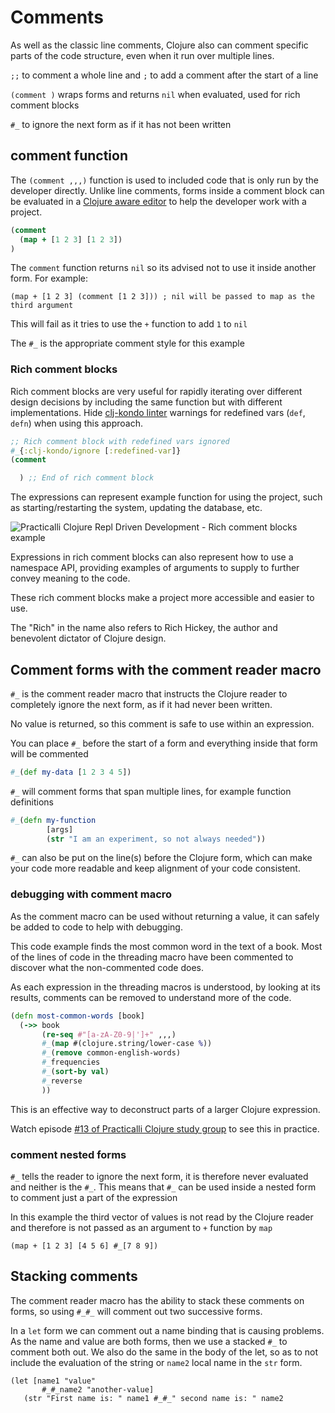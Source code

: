 # Comments
As well as the classic line comments, Clojure also can comment specific parts of the code structure, even when it run over multiple lines.

`;;` to comment a whole line and `;` to add a comment after the start of a line

`(comment )` wraps forms and returns `nil` when evaluated, used for rich comment blocks

`#_` to ignore the next form as if it has not been written


## comment function
The `(comment ,,,)` function is used to included code that is only run by the developer directly. Unlike line comments, forms inside a comment block can be evaluated in a [Clojure aware editor](/clojure-editors/) to help the developer work with a project.

```clojure
(comment
  (map + [1 2 3] [1 2 3])
)
```

The `comment` function returns `nil` so its advised not to use it inside another form.  For example:

```
(map + [1 2 3] (comment [1 2 3])) ; nil will be passed to map as the third argument
```

This will fail as it tries to use the `+` function to add `1` to `nil`

The `#_` is the appropriate comment style for this example


### Rich comment blocks
Rich comment blocks are very useful for rapidly iterating over different design decisions by including the same function but with different implementations.  Hide [clj-kondo linter](/clojure-cli/install/install-clojure.html#clj-kondo-static-analyser--linter) warnings for redefined vars (`def`, `defn`) when using this approach.

```clojure
;; Rich comment block with redefined vars ignored
#_{:clj-kondo/ignore [:redefined-var]}
(comment

  ) ;; End of rich comment block
```

The expressions can represent example function for using the project, such as starting/restarting the system, updating the database, etc.

![Practicalli Clojure Repl Driven Development - Rich comment blocks example](/images/practicalli-clojure-repl-driven-development-rich-comment-blocks.png)

Expressions in rich comment blocks can also represent how to use a namespace API, providing examples of arguments to supply to further convey meaning to the code.

These rich comment blocks make a project more accessible and easier to use.

The "Rich" in the name also refers to Rich Hickey, the author and benevolent dictator of Clojure design.


## Comment forms with the comment reader macro
`#_` is the comment reader macro that instructs the Clojure reader to completely ignore the next form, as if it had never been written.

No value is returned, so this comment is safe to use within an expression.

You can place `#_` before the start of a form and everything inside that form will be commented


```clojure
#_(def my-data [1 2 3 4 5])
```

`#_` will comment forms that span multiple lines, for example function definitions

```clojure
#_(defn my-function
        [args]
        (str "I am an experiment, so not always needed"))
```

`#_` can also be put on the line(s) before the Clojure form, which can make your code more readable and keep alignment of your code consistent.

### debugging with comment macro
As the comment macro can be used without returning a value, it can safely be added to code to help with debugging.

This code example finds the most common word in the text of a book.  Most of the lines of code in the threading macro have been commented to discover what the non-commented code does.

As each expression in the threading macros is understood, by looking at its results, comments can be removed to understand more of the code.

```clojure
(defn most-common-words [book]
  (->> book
       (re-seq #"[a-zA-Z0-9|']+" ,,,)
       #_(map #(clojure.string/lower-case %))
       #_(remove common-english-words)
       #_frequencies
       #_(sort-by val)
       #_reverse
       ))
```

This is an effective way to deconstruct parts of a larger Clojure expression.

Watch episode [#13 of Practicalli Clojure study group](https://youtu.be/ZkemmMgXT08?t=2015) to see this in practice.

### comment nested forms
`#_` tells the reader to ignore the next form, it is therefore never evaluated and neither is the `#_`.  This means that `#_` can be used inside a nested form to comment just a part of the expression

In this example the third vector of values is not read by the Clojure reader and therefore is not passed as an argument to `+` function by `map`

`(map + [1 2 3] [4 5 6] #_[7 8 9])`


## Stacking comments

The comment reader macro has the ability to stack these comments on forms, so using `#_#_` will comment out two successive forms.

In a `let` form we can comment out a name binding that is causing problems.  As the name and value are both forms, then we use a stacked `#_` to comment both out.
We also do the same in the body of the let, so as to not include the evaluation of the string or `name2` local name in the `str` form.

```
(let [name1 "value"
       #_#_name2 "another-value]
   (str "First name is: " name1 #_#_" second name is: " name2
```
